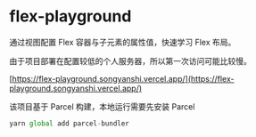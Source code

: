 # flex-playground

通过视图配置 Flex 容器与子元素的属性值，快速学习 Flex 布局。

由于项目部署在配置较低的个人服务器，所以第一次访问可能比较慢。

[https://flex-playground.songyanshi.vercel.app/](https://flex-playground.songyanshi.vercel.app/)

该项目基于 Parcel 构建，本地运行需要先安装 Parcel

```js
yarn global add parcel-bundler
```
